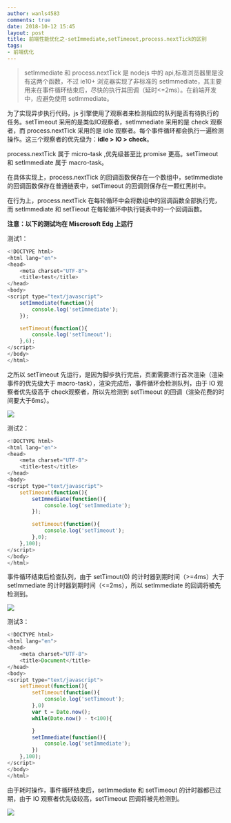 ```yaml
---
author: wanls4583
comments: true
date: 2018-10-12 15:45
layout: post
title: 前端性能优化之-setImmediate,setTimeout,process.nextTick的区别
tags:
- 前端优化
---
```


> setImmediate 和 process.nextTick 是 nodejs 中的 api,标准浏览器里是没有这两个函数，不过 ie10+ 浏览器实现了非标准的 setImmediate，其主要用来在事件循环结束后，尽快的执行其回调（延时<=2ms）。在前端开发中，应避免使用 setImmediate。

为了实现异步执行代码，js 引擎使用了观察者来检测相应的队列是否有待执行的任务。setTimeout 采用的是类似IO观察者，setImmediate 采用的是 check 观察者，而 process.nextTick 采用的是 idle 观察者。每个事件循环都会执行一遍检测操作。这三个观察者的优先级为：**idle > IO > check**。

process.nextTick 属于 micro-task ,优先级甚至比 promise 更高。setTimeout 和 setImmediate 属于 macro-task。

在具体实现上，process.nextTick 的回调函数保存在一个数组中，setImmediate 的回调函数保存在普通链表中，setTimeout 的回调则保存在一颗红黑树中。

在行为上，process.nextTick 在每轮循环中会将数组中的回调函数全部执行完，而 setImmediate 和 setTieout  在每轮循环中执行链表中的一个回调函数。

**注意：以下的测试均在 Miscrosoft Edg 上运行**

测试1：
```javascript
<!DOCTYPE html>
<html lang="en">
<head>
	<meta charset="UTF-8">
	<title>test</title>
</head>
<body>
<script type="text/javascript">
	setImmediate(function(){
		console.log('setImmediate');
	});

	setTimeout(function(){
		console.log('setTimeout');
	},6);
</script>
</body>
</html>
```
之所以 setTimeout 先运行，是因为脚步执行完后，页面需要进行首次渲染（渲染事件的优先级大于 macro-task），渲染完成后，事件循环会检测队列，由于 IO 观察者优先级高于 check观察者，所以先检测到 setTimeout 的回调（渲染花费的时间要大于6ms）。

![](http://wanls4583.github.io/images/posts/前端优化/setImmediate-1.png)

测试2：

```javascript
<!DOCTYPE html>
<html lang="en">
<head>
	<meta charset="UTF-8">
	<title>test</title>
</head>
<body>
<script type="text/javascript">
	setTimeout(function(){
		setImmediate(function(){
			console.log('setImmediate');
		});

		setTimeout(function(){
			console.log('setTimeout');
		},0);
	},100);
</script>
</body>
</html>
```
事件循环结束后检查队列，由于 setTimout(0) 的计时器到期时间（>=4ms）大于 setImmediate 的计时器到期时间（<=2ms），所以 setImmediate 的回调将被先检测到。

![](http://wanls4583.github.io/images/posts/前端优化/setImmediate-2.png)

测试3：
```javascript
<!DOCTYPE html>
<html lang="en">
<head>
	<meta charset="UTF-8">
	<title>Document</title>
</head>
<body>
<script type="text/javascript">
	setTimeout(function(){
		setTimeout(function(){
			console.log('setTimeout');
		},0)
		var t = Date.now();
		while(Date.now() - t<100){

		}
		setImmediate(function(){
			console.log('setImmediate');
		})
	},100);
</script>
</body>
</html>
```
由于耗时操作，事件循环结束后，setImmediate 和 setTimeout 的计时器都已过期，由于 IO 观察者优先级较高，setTimeout 回调将被先检测到。

![](http://wanls4583.github.io/images/posts/前端优化/setImmediate-3.png)
